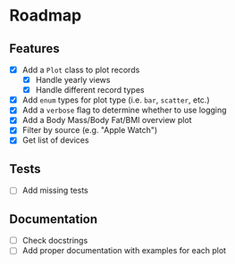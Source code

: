 # Roadmap

## Features

- [x] Add a `Plot` class to plot records
    - [x] Handle yearly views
    - [x] Handle different record types
- [x] Add `enum` types for plot type (i.e. `bar`, `scatter`, etc.)
- [x] Add a `verbose` flag to determine whether to use logging
- [x] Add a Body Mass/Body Fat/BMI overview plot
- [x] Filter by source (e.g. "Apple Watch")
- [x] Get list of devices

## Tests

- [ ] Add missing tests

## Documentation

- [ ] Check docstrings
- [ ] Add proper documentation with examples for each plot
